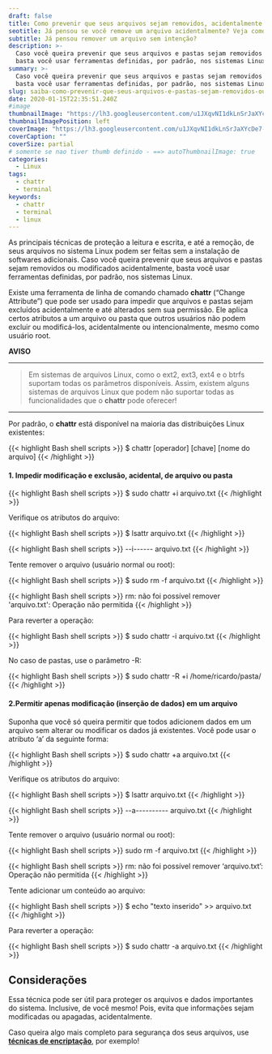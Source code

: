 ```yaml
---
draft: false
title: Como prevenir que seus arquivos sejam removidos, acidentalmente
seotitle: Já pensou se você remove um arquivo acidentalmente? Veja como prevenir que isso ocorra no Linux
subtitle: Já pensou remover um arquivo sem intenção? 
description: >-
  Caso você queira prevenir que seus arquivos e pastas sejam removidos ou modificados acidentalmente, 
  basta você usar ferramentas definidas, por padrão, nos sistemas Linux.
summary: >-
  Caso você queira prevenir que seus arquivos e pastas sejam removidos ou modificados acidentalmente, 
  basta você usar ferramentas definidas, por padrão, nos sistemas Linux.
slug: saiba-como-prevenir-que-seus-arquivos-e-pastas-sejam-removidos-ou-modificados-acidentalmente
date: 2020-01-15T22:35:51.240Z
#image
thumbnailImage: "https://lh3.googleusercontent.com/u1JXqvNI1dkLnSrJaXYcDe7-UwF9gxZirkc4Ydj_N5wJBvgRE4Zfyp-48Nt6RH_qcWzbMTUN6nxK5cx30Q=w1000-no-tmp.jpg"
thumbnailImagePosition: left
coverImage: "https://lh3.googleusercontent.com/u1JXqvNI1dkLnSrJaXYcDe7-UwF9gxZirkc4Ydj_N5wJBvgRE4Zfyp-48Nt6RH_qcWzbMTUN6nxK5cx30Q=w1000-no-tmp.jpg"
coverCaption: ""
coverSize: partial
# somente se nao tiver thumb definido - ==> autoThumbnailImage: true
categories:
  - Linux
tags:
  - chattr
  - terminal
keywords:
  - chattr
  - terminal
  - linux
---
```


As principais técnicas de proteção a leitura e escrita, e até a remoção, de seus arquivos no sistema Linux podem ser feitas sem a instalação de softwares adicionais. Caso você queira prevenir que seus arquivos e pastas sejam removidos ou modificados acidentalmente, basta você usar ferramentas definidas, por padrão, nos sistemas Linux.

Existe uma ferramenta de linha de comando chamado **chattr** (&#8220;Change Attribute&#8221;) que pode ser usado para impedir que arquivos e pastas sejam excluídos acidentalmente e até alterados sem sua permissão. Ele aplica certos atributos a um arquivo ou pasta que outros usuários não podem excluir ou modificá-los, acidentalmente ou intencionalmente, mesmo como usuário root.

**AVISO**
***
> Em sistemas de arquivos Linux, como o ext2, ext3, ext4 e o btrfs suportam todas os parâmetros disponíveis. 
> Assim, existem alguns sistemas de arquivos Linux que podem não suportar todas as funcionalidades que o <strong>chattr</strong> pode oferecer!
***

Por padrão, o **chattr** está disponível na maioria das distribuições Linux existentes:

{{< highlight Bash shell scripts >}}
$ chattr [operador] [chave] [nome do arquivo]
{{< /highlight >}}

#### 1. Impedir modificação e exclusão, acidental, de arquivo ou pasta

{{< highlight Bash shell scripts >}}
$ sudo chattr +i arquivo.txt
{{< /highlight >}}

Verifique os atributos do arquivo:

{{< highlight Bash shell scripts >}}
$  lsattr arquivo.txt
{{< /highlight >}}

{{< highlight Bash shell scripts >}}
--i------ arquivo.txt
{{< /highlight >}}

Tente remover o arquivo (usuário normal ou root):

{{< highlight Bash shell scripts >}}
$  sudo rm -f arquivo.txt
{{< /highlight >}}

{{< highlight Bash shell scripts >}}
  rm: não foi possível remover 'arquivo.txt': Operação não permitida
{{< /highlight >}}

Para reverter a operação:

{{< highlight Bash shell scripts >}}
$  sudo chattr -i arquivo.txt
{{< /highlight >}}

No caso de pastas, use o parâmetro -R:

{{< highlight Bash shell scripts >}}
$  sudo chattr -R +i /home/ricardo/pasta/
{{< /highlight >}}

#### 2.Permitir apenas modificação (inserção de dados) em um arquivo

Suponha que você só queira permitir que todos adicionem dados em um arquivo sem alterar ou modificar os dados já existentes. Você pode usar o atributo &#8216;a&#8217; da seguinte forma:

{{< highlight Bash shell scripts >}}
$  sudo chattr +a arquivo.txt
{{< /highlight >}}

Verifique os atributos do arquivo:

{{< highlight Bash shell scripts >}}
$  lsattr arquivo.txt
{{< /highlight >}}

{{< highlight Bash shell scripts >}}
--a---------- arquivo.txt
{{< /highlight >}}

Tente remover o arquivo (usuário normal ou root):

{{< highlight Bash shell scripts >}}
  sudo rm -f arquivo.txt
{{< /highlight >}}

{{< highlight Bash shell scripts >}}
  rm: não foi possível remover &#8216;arquivo.txt&#8217;: Operação não permitida
{{< /highlight >}}

Tente adicionar um conteúdo ao arquivo:

{{< highlight Bash shell scripts >}}
$  echo "texto inserido" >> arquivo.txt
{{< /highlight >}}

Para reverter a operação:

{{< highlight Bash shell scripts >}}
$  sudo chattr -a arquivo.txt
{{< /highlight >}}


## Considerações

Essa técnica pode ser útil para proteger os arquivos e dados importantes do sistema. Inclusive, de você mesmo! Pois, evita que informações sejam modificadas ou apagadas, acidentalmente.

Caso queira algo mais completo para segurança dos seus arquivos, use **<a href="https://linuxdescomplicado.com.br/2016/09/saiba-como-enviar-e-receber-informacoes-criptografadas-no-linux-usando-gnupg.html" target="_blank" rel="noopener noreferrer">técnicas de encriptação</a>**, por exemplo!
